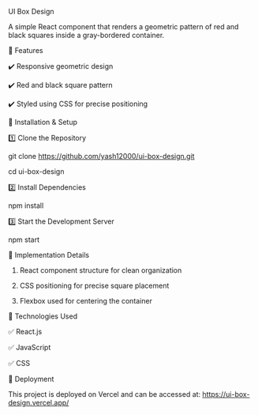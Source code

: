 UI Box Design

A simple React component that renders a geometric pattern of red and black squares inside a gray-bordered container.

📌 Features

✔️ Responsive geometric design

✔️ Red and black square pattern

✔️ Styled using CSS for precise positioning

📌 Installation & Setup

1️⃣ Clone the Repository

git clone https://github.com/yash12000/ui-box-design.git

cd ui-box-design

2️⃣ Install Dependencies

npm install

3️⃣ Start the Development Server

npm start

📌 Implementation Details

1. React component structure for clean organization

2. CSS positioning for precise square placement

3. Flexbox used for centering the container

📌 Technologies Used

✅ React.js

✅ JavaScript

✅ CSS

📌 Deployment

This project is deployed on Vercel and can be accessed at: https://ui-box-design.vercel.app/
